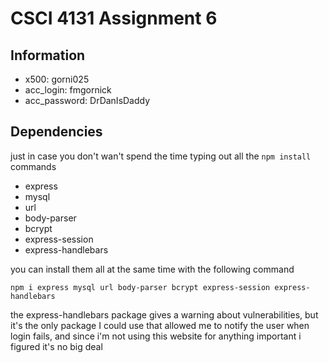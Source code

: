 # CSCI 4131 Assignment 6
## Information
- x500: gorni025
- acc_login: fmgornick
- acc_password: DrDanIsDaddy

## Dependencies
just in case you don't wan't spend the time typing out all the `npm install` commands

- express
- mysql
- url
- body-parser
- bcrypt
- express-session
- express-handlebars

you can install them all at the same time with the following command
```
npm i express mysql url body-parser bcrypt express-session express-handlebars
```
the express-handlebars package gives a warning about vulnerabilities, but it's the only package I could use that allowed me to notify the user when login fails, and since i'm not using this website for anything important i figured it's no big deal

